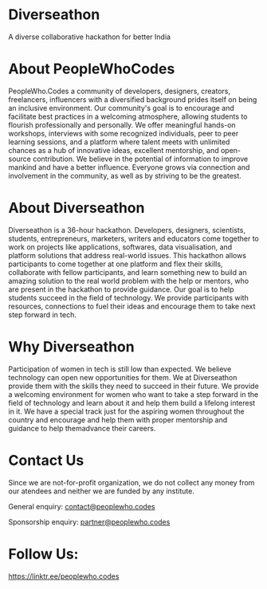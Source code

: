 # Diverseathon
A diverse collaborative hackathon for better India

# About PeopleWhoCodes
PeopleWho.Codes a community of developers, designers, creators, freelancers, influencers with a diversified background prides itself on being an inclusive environment. Our community's goal is to encourage and facilitate best practices in a welcoming atmosphere, allowing students to flourish professionally and personally. We offer meaningful hands-on workshops, interviews with some recognized individuals, peer to peer learning sessions, and a platform where talent meets with unlimited chances as a hub of innovative ideas, excellent mentorship, and open-source contribution. We believe in the potential of information to improve mankind and have a better influence. Everyone grows via connection and involvement in the community, as well as by striving to be the greatest.

# About Diverseathon
Diverseathon is a 36-hour hackathon. Developers, designers, scientists, students, entrepreneurs, marketers, writers and educators come together to work on projects like applications, softwares, data visualisation, and platform solutions that address real-world issues. This hackathon allows participants to come together at one platform and flex their skills, collaborate with fellow participants, and learn something new to build an amazing solution to the real world problem with the help or mentors, who are present in the hackathon to provide guidance. Our goal is to help students succeed in the field of technology. We provide participants with resources, connections to fuel their ideas and encourage them to take next step forward in tech.

# Why Diverseathon
Participation of women in tech is still low than expected. We believe technology can open new opportunities for them. We at Diverseathon provide them with the skills they need to succeed in their future. We provide a welcoming environment for women who want to take a step forward in the field of technology and learn about it and help them build a lifelong interest in it. We have a special track just for the aspiring women throughout the country and encourage and help them with proper mentorship and guidance to help themadvance their careers.

# Contact Us
Since we are not-for-profit organization, we do not collect any money from our atendees and neither we are funded by any institute. 

General enquiry: contact@peoplewho.codes

Sponsorship enquiry: partner@peoplewho.codes 

# Follow Us:
https://linktr.ee/peoplewho.codes
